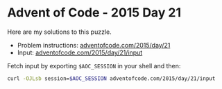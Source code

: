 # Advent of Code - 2015 Day 21
Here are my solutions to this puzzle.

* Problem instructions: [adventofcode.com/2015/day/21](https://adventofcode.com/2015/day/21)
* Input: [adventofcode.com/2015/day/21/input](https://adventofcode.com/2015/day/21/input)

Fetch input by exporting `$AOC_SESSION` in your shell and then:
```bash
curl -OJLsb session=$AOC_SESSION adventofcode.com/2015/day/21/input
```
